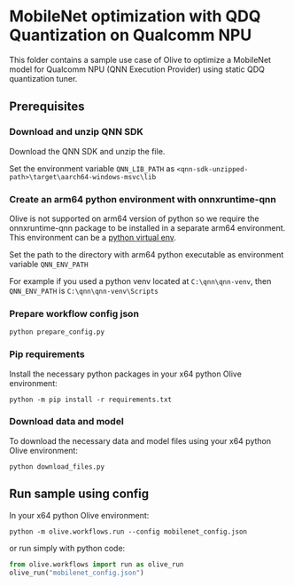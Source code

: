 # MobileNet optimization with QDQ Quantization on Qualcomm NPU
This folder contains a sample use case of Olive to optimize a MobileNet model for Qualcomm NPU (QNN Execution Provider)
using static QDQ quantization tuner.

## Prerequisites
### Download and unzip QNN SDK
Download the QNN SDK and unzip the file.

Set the environment variable `QNN_LIB_PATH` as `<qnn-sdk-unzipped-path>\target\aarch64-windows-msvc\lib`

### Create an arm64 python environment with onnxruntime-qnn
Olive is not supported on arm64 version of python so we require the onnxruntime-qnn package to be installed in a separate arm64 environment. This environment can be a [python virtual env](https://docs.python.org/3/library/venv.html).

Set the path to the directory with arm64 python executable as environment variable `QNN_ENV_PATH`

For example if you used a python venv located at `C:\qnn\qnn-venv`, then `QNN_ENV_PATH` is `C:\qnn\qnn-venv\Scripts`

### Prepare workflow config json
```
python prepare_config.py
```

### Pip requirements
Install the necessary python packages in your x64 python Olive environment:
```
python -m pip install -r requirements.txt
```

### Download data and model
To download the necessary data and model files using your x64 python Olive environment:
```
python download_files.py
```

## Run sample using config
In your x64 python Olive environment:

```
python -m olive.workflows.run --config mobilenet_config.json
```

or run simply with python code:
```python
from olive.workflows import run as olive_run
olive_run("mobilenet_config.json")
```
